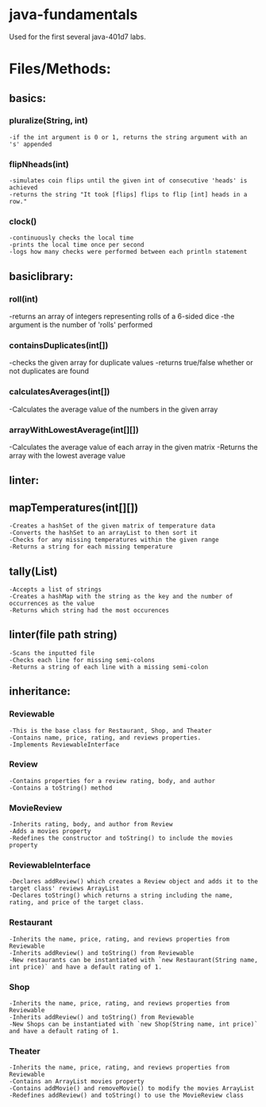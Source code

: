 # java-fundamentals
Used for the first several java-401d7 labs.

# Files/Methods: 

## basics:

  ### pluralize(**String**, **int**)
    -if the int argument is 0 or 1, returns the string argument with an 's' appended

  ### flipNheads(**int**)
    -simulates coin flips until the given int of consecutive 'heads' is achieved
    -returns the string "It took [flips] flips to flip [int] heads in a row."

  ### clock()
    -continuously checks the local time
    -prints the local time once per second
    -logs how many checks were performed between each println statement
    

## basiclibrary:

 ### roll(**int**)
  -returns an array of integers representing rolls of a 6-sided dice
  -the argument is the number of 'rolls' performed

 ### containsDuplicates(**int[]**)
  -checks the given array for duplicate values
  -returns true/false whether or not duplicates are found

 ### calculatesAverages(**int[]**)
  -Calculates the average value of the numbers in the given array

 ### arrayWithLowestAverage(**int[][]**)
  -Calculates the average value of each array in the given matrix
  -Returns the array with the lowest average value


## linter:

  ## mapTemperatures(**int[][]**)
    -Creates a hashSet of the given matrix of temperature data
    -Converts the hashSet to an arrayList to then sort it
    -Checks for any missing temperatures within the given range
    -Returns a string for each missing temperature

  ## tally(**List<String>**)
    -Accepts a list of strings
    -Creates a hashMap with the string as the key and the number of occurrences as the value
    -Returns which string had the most occurences

  ## linter(**file path string**)
    -Scans the inputted file
    -Checks each line for missing semi-colons
    -Returns a string of each line with a missing semi-colon


## inheritance:

  ### Reviewable
    -This is the base class for Restaurant, Shop, and Theater
    -Contains name, price, rating, and reviews properties.
    -Implements ReviewableInterface

  ### Review
    -Contains properties for a review rating, body, and author
    -Contains a toString() method

  ### MovieReview
    -Inherits rating, body, and author from Review
    -Adds a movies property
    -Redefines the constructor and toString() to include the movies property

  ### ReviewableInterface
    -Declares addReview() which creates a Review object and adds it to the target class' reviews ArrayList
    -Declares toString() which returns a string including the name, rating, and price of the target class.

  ### Restaurant
    -Inherits the name, price, rating, and reviews properties from Reviewable
    -Inherits addReview() and toString() from Reviewable
    -New restaurants can be instantiated with `new Restaurant(String name, int price)` and have a default rating of 1.

  ### Shop
    -Inherits the name, price, rating, and reviews properties from Reviewable
    -Inherits addReview() and toString() from Reviewable
    -New Shops can be instantiated with `new Shop(String name, int price)` and have a default rating of 1.

  ### Theater
    -Inherits the name, price, rating, and reviews properties from Reviewable
    -Contains an ArrayList movies property
    -Contains addMovie() and removeMovie() to modify the movies ArrayList
    -Redefines addReview() and toString() to use the MovieReview class 
